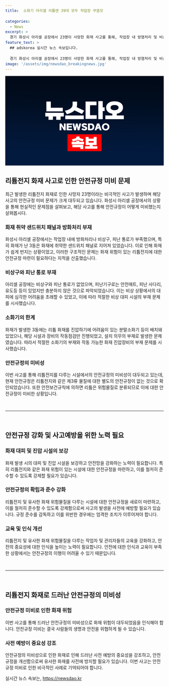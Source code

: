 ```yaml
---
title:  소화기 아리셀 리튬엔 39대 모두 작업장 무쓸모

categories:
  - News
excerpt: >
  경기 화성시 아리셀 공장에서 23명이 사망한 화재 사고를 통해, 작업장 내 방염처리 및 비상구 부재 등 안전 규정 미비가 드러났다. 아리셀 공장은 방염처리가 되지 않은 샌드위치 패널로 지어져 있었고, 화재 대응 소화기 등도 리튬 화재 대응이 어려웠다. 또한, 안전규정 미비로 피난유도선, 비상조명등의 부재도 확인됐으며, 리튬전지 사업장의 안전규정 문제가 지적되고 있다. 3월에도 비상구 부재가 지적됐음에도 해당 사고가 발생한 3동에는 여전히 비상구가 설치되지 않았다. 이러한 안전 규정 미비에 대한 책임과 개선이 시급하다는 지적이 제기되고 있다.
feature_text: >
  ## adskorea 실시간 뉴스 속보입니다.

  경기 화성시 아리셀 공장에서 23명이 사망한 화재 사고를 통해, 작업장 내 방염처리 및 비상구 부재 등 안전 규정 미비가 드러났다. 아리셀 공장은 방염처리가 되지 않은 샌드위치 패널로 지어져 있었고, 화재 대응 소화기 등도 리튬 화재 대응이 어려웠다. 또한, 안전규정 미비로 피난유도선, 비상조명등의 부재도 확인됐으며, 리튬전지 사업장의 안전규정 문제가 지적되고 있다. 3월에도 비상구 부재가 지적됐음에도 해당 사고가 발생한 3동에는 여전히 비상구가 설치되지 않았다. 이러한 안전 규정 미비에 대한 책임과 개선이 시급하다는 지적이 제기되고 있다.
image: '/assets/img/newsdao_breakingnews.jpg'
---
```


<p><img src="/assets/img/newsdao_breakingnews.jpg" alt="adskorea 속보" /></p>

<h2 data-ke-size="size26">리튬전지 화재 사고로 인한 안전규정 미비 문제</h2>

<p data-ke-size="size16">최근 발생한 리튬전지 화재로 인한 사망자 23명이라는 비극적인 사고가 발생하며 해당 사고의 안전규정 미비 문제가 크게 대두되고 있습니다. 화성시 아리셀 공장에서의 상황을 통해 현실적인 문제점을 살펴보고, 해당 사고를 통해 안전규정이 어떻게 미비했는지 살펴봅시다.</p>

<h3 data-ke-style="text-align: left;">화재 취약 샌드위치 패널과 방화처리 부재</h3>

<p data-ke-size="size16">화성시 아리셀 공장에서는 작업장 내에 방화처리나 비상구, 피난 통로가 부족했으며, 특히 화재가 난 3동은 화재에 취약한 샌드위치 패널로 지어져 있었습니다. 이로 인해 화재가 쉽게 번지는 상황이었고, 이러한 구조적인 문제는 화재 위험이 있는 리튬전지에 대한 안전규정 마련이 필요하다는 지적을 산출했습니다.</p>

<h3 data-ke-style="text-align: left;">비상구와 피난 통로 부재</h3>

<p data-ke-size="size16">아리셀 공장에는 비상구와 피난 통로가 없었으며, 피난기구로는 안전매트, 피난 사다리, 유도등 등이 있었지만 충분하지 않은 것으로 파악되었습니다. 이는 비상 상황에서의 대피에 심각한 어려움을 초래할 수 있었고, 이에 따라 적절한 비상 대피 시설의 부재 문제를 시사했습니다.</p>

<h3 data-ke-style="text-align: left;">소화기의 한계</h3>

<p data-ke-size="size16">화재가 발생한 3동에는 리튬 화재를 진압하기에 어려움이 있는 분말소화기 등이 배치돼 있었으나, 해당 시설과 장비의 작동점검만 진행되었고, 설치 의무의 부재로 발생한 문제였습니다. 따라서 적절한 소화기의 부재와 작동 가능한 화재 진압장비의 부재 문제를 시사했습니다.</p>

<h3 data-ke-style="text-align: left;">안전규정의 미비성</h3>

<p data-ke-size="size16">이번 사고를 통해 리튬전지를 다루는 시설에서의 안전규정의 미비성이 대두되고 있는데, 현재 안전규정은 리튬전지와 같은 제3류 물질에 대한 별도의 안전규정이 없는 것으로 확인되었습니다. 또한 안전보건규칙에 의하면 리튬은 위험물질로 분류되므로 이에 대한 안전규정이 미비한 상황입니다.</p>

<p data-ke-size="size16">&nbsp;</p>

<hr>

<p data-ke-size="size16">&nbsp;</p>

<h2 data-ke-size="size26">안전규정 강화 및 사고예방을 위한 노력 필요</h2>

<h3 data-ke-style="text-align: left;">화재 대피 및 진압 시설의 보강</h3>

<p data-ke-size="size16">화재 발생 시의 대피 및 진압 시설을 보강하고 안전망을 강화하는 노력이 필요합니다. 특히 리튬전지와 같은 화재 위험이 있는 시설에 대한 안전규정을 마련하고, 이를 철저히 준수할 수 있도록 강제할 필요가 있습니다.</p>

<h3 data-ke-style="text-align: left;">안전규정의 확립과 준수 강화</h3>

<p data-ke-size="size16">리튬전지 및 유사한 화재 위험물질을 다루는 시설에 대한 안전규정을 새로이 마련하고, 이를 철저히 준수할 수 있도록 강제함으로써 사고의 발생을 사전에 예방할 필요가 있습니다. 규정 준수를 감독하고 이를 위반한 경우에는 엄격한 조치가 이루어져야 합니다.</p>

<h3 data-ke-style="text-align: left;">교육 및 인식 개선</h3>

<p data-ke-size="size16">리튬전지 및 유사한 화재 위험물질을 다루는 작업자 및 관리자들의 교육을 강화하고, 안전의 중요성에 대한 인식을 높이는 노력이 필요합니다. 안전에 대한 인식과 교육이 부족한 상황에서는 안전규정의 이행이 어려울 수 있기 때문입니다.</p>

<p data-ke-size="size16">&nbsp;</p>

<hr>

<p data-ke-size="size16">&nbsp;</p>

<h2 data-ke-size="size26">리튬전지 화재로 드러난 안전규정의 미비성</h2>

<h3 data-ke-style="text-align: left;">안전규정 미비로 인한 화재 위험</h3>

<p data-ke-size="size16">이번 사고를 통해 드러난 안전규정의 미비성으로 화재 위험이 대두되었음을 인식해야 합니다. 안전규정 미비는 결국 사람들의 생명과 안전을 위협하게 될 수 있습니다.</p>

<h3 data-ke-style="text-align: left;">사전 예방이 중요성 강조</h3>

<p data-ke-size="size16">안전규정의 미비성으로 인한 화재로 인해 드러난 사전 예방의 중요성을 강조하고, 안전규정을 개선함으로써 유사한 화재를 사전에 방지할 필요가 있습니다. 이번 사고는 안전규정 미비로 인한 비극적인 사례로 기억되어야 합니다.</p>
실시간 뉴스 속보는, <a href="https://newsdao.kr" rel="dofollow">https://newsdao.kr</a>


